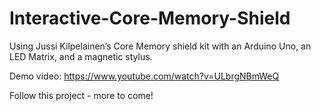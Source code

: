 # Interactive-Core-Memory-Shield
Using Jussi Kilpelainen’s Core Memory shield kit with an Arduino Uno, an LED Matrix, and a magnetic stylus.

Demo video: https://www.youtube.com/watch?v=ULbrgNBmWeQ

Follow this project - more to come!
